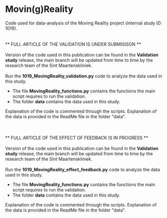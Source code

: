 # Movin(g)Reality
Code used for data-analysis of the Moving Reality project (internal study ID: 1019).
<br>
<br>
<br>
** FULL ARTICLE OF THE VALIDATION IS UNDER SUBMISISON **
<br> 
<br>
Version of the code used in this publication can be found in the **Validation study** release, the main branch will be updated from time to time by the research team of the Sint Maartenskliniek.
<br>
<br> 
Run the **1019_MovingReality_validation.py** code to analyze the data used in this study.
- The file **MovingReality_functions.py** contains the functions the main script requires to run the validation.
- The folder **data** contains the data used in this study.

Explanation of the code is commented through the scripts.
Explanation of the data is provided in the ReadMe file in the folder "data".
<br>
<br>
<br>
<br>
 ** FULL ARTICLE OF THE EFFECT OF FEEDBACK IS IN PROGRESS **
<br>
<br>
Version of the code used in this publication can be found in the **Validation study** release, the main branch will be updated from time to time by the research team of the Sint Maartenskliniek.
<br>
<br>
Run the **1019_MovingReality_effect_feedback.py** code to analyze the data used in this study.
- The file **MovingReality_functions.py** contains the functions the main script requires to run the validation.
- The folder **data** contains the data used in this study.

Explanation of the code is commented through the scripts.
Explanation of the data is provided in the ReadMe file in the folder "data".
